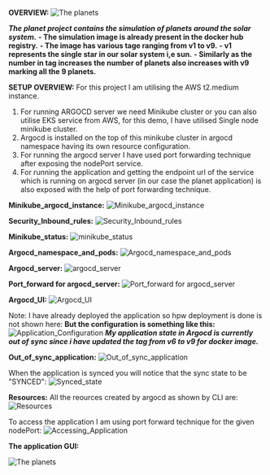 **OVERVIEW:**
![The planets](Screenshots/The_planets.png)

***The planet project contains the simulation of planets around the solar system.***
**- The simulation image is already present in the docker hub registry.**
**- The image has various tage ranging from v1 to v9.**
**- v1 represents the single star in our solar system i,e sun.**
**- Similarly as the number in tag increases the number of planets also increases with v9 marking all the 9 planets.**

**SETUP OVERVIEW:**
For this project I am utilising the AWS t2.medium instance.
1) For running ARGOCD server we need Minikube cluster or you can also utilise EKS service from AWS, for this demo, I have utilised Single node minikube cluster.
2) Argocd is installed on the top of this minikube cluster in argocd namespace having its own resource configuration.
3) For running the argocd server I have used port forwarding technique after exposing the nodePort service.
4) For running the application and getting the endpoint url of the service which is running on argocd server (in our case the planet application) is also exposed with the help of port forwarding technique.

**Minikube_argocd_instance:**
![Minikube_argocd_instance](Screenshots/[Minikube_argocd_instance.png)

**Security_Inbound_rules:**
![Security_Inbound_rules](Screenshots/Security_Inbound_rules.png)

**Minikube_status:**
![minikube_status](Screenshots/minikube_status.png)

**Argocd_namespace_and_pods:**
![Argocd_namespace_and_pods](Screenshots/Argocd_namespace_and_pods.png)

**Argocd_server:**
![argocd_server](Screenshots/argocd_server.png)

**Port_forward for argocd_server:**
![Port_forward for argocd_server](Screenshots/Port_forward_for_argocd_server.png)

**Argocd_UI:**
![Argocd_UI](Screenshots/Argocd_UI.png)

Note: I have already deployed the application so hpw deployment is done is not shown here:
**But the configuration is something like this:**
![Application_Configuration](Screenshots/[Application_Configuration.png)
***My application state in Argocd is currently out of sync since i have updated the tag from v6 to v9 for docker image.***

**Out_of_sync_application:**
![Out_of_sync_application](Screenshots/Out_of_sync_application.png)


When the application is synced you will notice that the sync state to be "SYNCED":
![Synced_state](Screenshots/Synced_state.png)

**Resources:**
All the reources created by argocd as shown by CLI are:
![Resources](Screenshots/Resources.png)

To access the application I am using port forward technique for the given nodePort:
![Accessing_Application](Screenshots/Accessing_Application.png)


**The application GUI:**

![The planets](Screenshots/The_planets.png)


